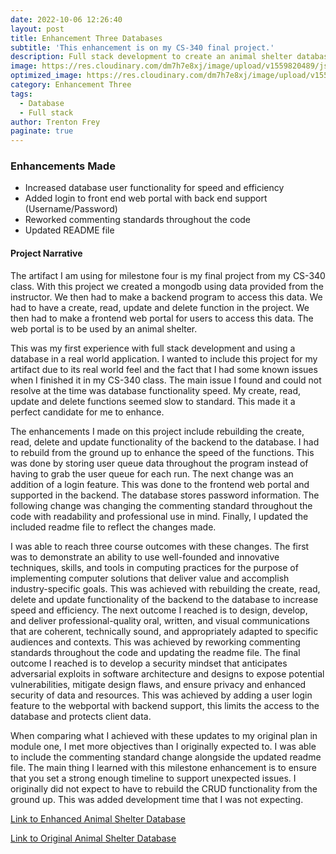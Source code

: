 ```yaml
---
date: 2022-10-06 12:26:40
layout: post
title: Enhancement Three Databases
subtitle: 'This enhancement is on my CS-340 final project.'
description: Full stack development to create an animal shelter database.
image: https://res.cloudinary.com/dm7h7e8xj/image/upload/v1559820489/js-code_n83m7a.jpg
optimized_image: https://res.cloudinary.com/dm7h7e8xj/image/upload/v1559820489/js-code_n83m7a.jpg
category: Enhancement Three
tags:
  - Database
  - Full stack
author: Trenton Frey
paginate: true
---
```


### Enhancements Made

* Increased database user functionality for speed and efficiency
* Added login to front end web portal with back end support (Username/Password)
* Reworked commenting standards throughout the code
* Updated README file

#### Project Narrative

  The artifact I am using for milestone four is my final project from my CS-340 class. With this project we created a mongodb using data provided from the instructor. We then had to make a backend program to access this data. We had to have a create, read, update and delete function in the project. We then had to make a frontend web portal for users to access this data. The web portal is to be used by an animal shelter. 
  
  This was my first experience with full stack development and using a database in a real world application. I wanted to include this project for my artifact due to its real world feel and the fact that I had some known issues when I finished it in my CS-340 class. The main issue I found and could not resolve at the time was database functionality speed. My create, read, update and delete functions seemed slow to standard. This made it a perfect candidate for me to enhance.
  
  The enhancements I made on this project include rebuilding the create, read, delete and update functionality of the backend to the database. I had to rebuild from the ground up to enhance the speed of the functions. This was done by storing user queue data throughout the program instead of having to grab the user queue for each run. The next change was an addition of a login feature. This was done to the frontend web portal and supported in the backend. The database stores password information. The following change was changing the commenting standard throughout the code with readability and professional use in mind. Finally, I updated the included readme file to reflect the changes made.
  
  I was able to reach three course outcomes with these changes. The first was to demonstrate an ability to use well-founded and innovative techniques, skills, and tools in computing practices for the purpose of implementing computer solutions that deliver value and accomplish industry-specific goals. This was achieved with rebuilding the create,  read, delete and update functionality of the backend to the database to increase speed and efficiency. The next outcome I reached is to design, develop, and deliver professional-quality oral, written, and visual communications that are coherent, technically sound, and appropriately adapted to specific audiences and contexts. This was achieved by reworking commenting standards throughout the code and updating the readme file. The final outcome I reached is to develop a security mindset that anticipates adversarial exploits in software architecture and designs to expose potential vulnerabilities, mitigate design flaws, and ensure privacy and enhanced security of data and resources. This was achieved by adding a user login feature to the webportal with backend support, this limits the access to the database and protects client data.
  
  When comparing what I achieved with these updates to my original plan in module one, I met more objectives than I originally expected to. I was able to include the commenting standard change alongside the updated readme file. 
	The main thing I learned with this milestone enhancement is to ensure that you set a strong enough timeline to support unexpected issues. I originally did not expect to have to rebuild the CRUD functionality from the ground up. This was added development time that I was not expecting. 

<a href="https://github.com/TrentonFrey/TrentonFrey.github.io/tree/master/AnimalShelterDatabase">Link to Enhanced Animal Shelter Database </a>

<a href="https://github.com/TrentonFrey/TrentonFrey.github.io/tree/master/Database(OLD)">Link to Original Animal Shelter Database </a>

  
  


  












